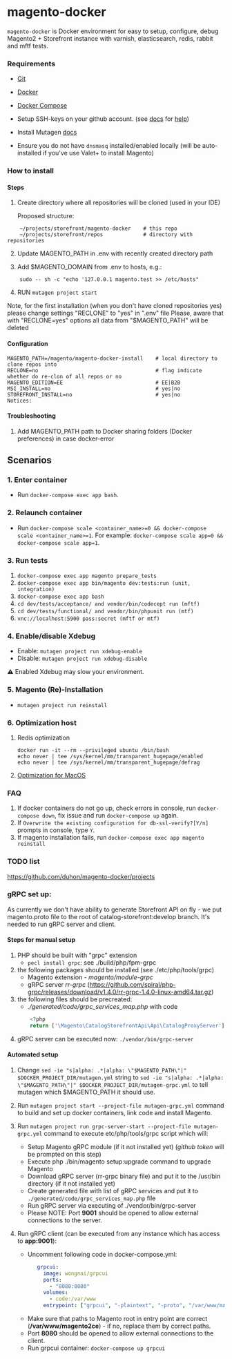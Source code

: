 # magento-docker

`magento-docker` is Docker environment for easy to setup, configure, debug Magento2 + Storefront instance with varnish, elasticsearch, redis, rabbit and mftf tests.

### Requirements

* [Git](https://git-scm.com/book/en/v2/Getting-Started-Installing-Git)
* [Docker](https://docs.docker.com/)
* [Docker Compose](https://docs.docker.com/compose/install/)
* Setup SSH-keys on your github account. (see [docs](https://help.github.com/en/github/authenticating-to-github/generating-a-new-ssh-key-and-adding-it-to-the-ssh-agent)  for [help](https://help.github.com/en/github/authenticating-to-github/adding-a-new-ssh-key-to-your-github-account))

* Install Mutagen [docs](https://mutagen.io/documentation/introduction/installation)
* Ensure you do not have `dnsmasq` installed/enabled locally (will be auto-installed if you've use Valet+ to install Magento)


### How to install

#### Steps
1. Create directory where all repositories will be cloned (used in your IDE)
 
    Proposed structure:
```
    ~/projects/storefront/magento-docker    # this repo
    ~/projects/storefront/repos             # directory with repositories
```

2. Update MAGENTO_PATH in .env with recently created directory path

3. Add $MAGENTO_DOMAIN from .env to hosts, e.g.:

```
    sudo -- sh -c "echo '127.0.0.1 magento.test >> /etc/hosts"
```

4. RUN `mutagen project start`

Note, for the first installation (when you don't have cloned repositories yes) please change settings "RECLONE" to "yes" in ".env" file
Please, aware that with "RECLONE=yes" options all data from "$MAGENTO_PATH" will be deleted
#### Configuration

    MAGENTO_PATH=/magento/magento-docker-install    # local directory to clone repos into
    RECLONE=no                                      # flag indicate whether do re-clon of all repos or no
    MAGENTO_EDITION=EE                              # EE|B2B
    MSI_INSTALL=no                                  # yes|no
    STOREFRONT_INSTALL=no                           # yes|no
    Notices:

#### Troubleshooting
   1. Add MAGENTO_PATH path to Docker sharing folders (Docker preferences) in case docker-error


## Scenarios

### 1. Enter container
* Run `docker-compose exec app bash`.

### 2. Relaunch container
* Run `docker-compose scale <container_name>=0 && docker-compose scale <container_name>=1`. For example: `docker-compose scale app=0 && docker-compose scale app=1`.

### 3. Run tests

1. `docker-compose exec app magento prepare_tests`
2. `docker-compose exec app bin/magento dev:tests:run (unit, integration)`
3. `docker-compose exec app bash`
4. `cd dev/tests/acceptance/ and vendor/bin/codecept run (mftf)`
5. `cd dev/tests/functional/ and vendor/bin/phpunit run (mtf)`
6. `vnc://localhost:5900 pass:secret (mftf or mtf)`

### 4. Enable/disable Xdebug

* Enable: `mutagen project run xdebug-enable`
* Disable: `mutagen project run xdebug-disable`


:warning: Enabled Xdebug may slow your environment. 

### 5. Magento (Re)-Installation

* `mutagen project run reinstall`

### 6. Optimization host

1. Redis optimization 
    ```
    docker run -it --rm --privileged ubuntu /bin/bash
    echo never | tee /sys/kernel/mm/transparent_hugepage/enabled
    echo never | tee /sys/kernel/mm/transparent_hugepage/defrag
    ```
2. [Optimization for MacOS](https://gist.github.com/tombigel/d503800a282fcadbee14b537735d202c)

### FAQ
1. If docker containers do not go up, check errors in console, run `docker-compose down`, fix issue and run `docker-compose up` again.
2. If `Overwrite the existing configuration for db-ssl-verify?[Y/n]` prompts in console, type `Y`.
3. If magento installation fails, run `docker-compose exec app magento reinstall`

### TODO list
https://github.com/duhon/magento-docker/projects

### gRPC set up:
As currently we don't have ability to generate Storefront API on fly - we put magento.proto file to the root of catalog-storefront:develop branch.
It's needed to run gRPC server and client.
#### Steps for manual setup
1. PHP should be built with "grpc" extension
   - `pecl install grpc`: see ./build/php/fpm-grpc
2. the following packages should be installed (see ./etc/php/tools/grpc)
   - Magento extension - *magento/module-grpc*
   - gRPC server *rr-grpc* (https://github.com/spiral/php-grpc/releases/download/v1.4.0/rr-grpc-1.4.0-linux-amd64.tar.gz)
3. the following files should be precreated:
   - *./generated/code/grpc_services_map.php* with code
   ```php
       <?php
       return ['\Magento\CatalogStorefrontApi\Api\CatalogProxyServer'];
   ```
4. gRPC server can be executed now: `./vendor/bin/grpc-server`
 
#### Automated setup
1. Change `sed -ie "s|alpha: .*|alpha: \"$MAGENTO_PATH\"|" $DOCKER_PROJECT_DIR/mutagen.yml` string to `sed -ie "s|alpha: .*|alpha: \"$MAGENTO_PATH\"|" $DOCKER_PROJECT_DIR/mutagen-grpc.yml` to tell mutagen which $MAGENTO_PATH it should use.

2. Run `mutagen project start --project-file mutagen-grpc.yml` command to build and set up docker containers, link code and install Magento.

3. Run `mutagen project run grpc-server-start --project-file mutagen-grpc.yml` command to execute etc/php/tools/grpc script which will:
   - Setup Magento gRPC module (if it not installed yet) (*github token* will be prompted on this step)
   - Execute php ./bin/magento setup:upgrade command to upgrade Magento
   - Download gRPC server (rr-grpc binary file) and put it to the /usr/bin directory (if it not installed yet)
   - Create generated file with list of gRPC services and put it to `./generated/code/grpc_services_map.php` file
   - Run gRPC server via executing of ./vendor/bin/grpc-server
   - Please NOTE: Port **9001** should be opened to allow external connections to the server.

4. Run gRPC client (can be executed from any instance which has access to **app:9001**):
   - Uncomment following code in docker-compose.yml:
     ```yaml
        grpcui:
          image: wongnai/grpcui
          ports:
            - "8080:8080"
          volumes:
            - code:/var/www
          entrypoint: ["grpcui", "-plaintext", "-proto", "/var/www/magento2ce/magento.proto", "-port", "8080", "-bind", "0.0.0.0", "-import-path", "/var/www/magento2ce", "app:9001"]
     ```
   - Make sure that paths to Magento root in entry point are correct (**/var/www/magento2ce**) - if no, replace them by correct paths.
   - Port **8080** should be opened to allow external connections to the client.
   - Run grpcui container: `docker-compose up grpcui`

